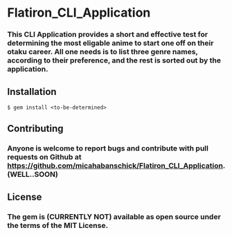# Flatiron_CLI_Application

### This CLI Application provides a short and effective test for determining the most eligable anime to start one off on their otaku career. All one needs is to list three genre names, according to their preference, and the rest is sorted out by the application.

## Installation
```
$ gem install <to-be-determined>
```

## Contributing

### Anyone is welcome to report bugs and contribute with pull requests on Github at https://github.com/micahabanschick/Flatiron_CLI_Application. (WELL..SOON)

## License 

### The gem is (CURRENTLY NOT) available as open source under the terms of the MIT License. 